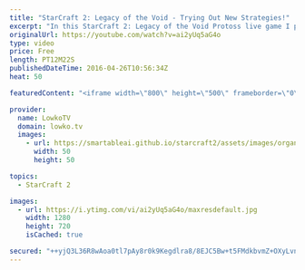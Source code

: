 ```yaml
---
title: "StarCraft 2: Legacy of the Void - Trying Out New Strategies!"
excerpt: "In this StarCraft 2: Legacy of the Void Protoss live game I play a game of Protoss versus Zerg where I play a less common strategy. I want to try out something new, to broaden my view of the game and to see if something as random as an eight gateway all-in could work out.  Support me on Patreon: http://patreon.com/lowkotv"
originalUrl: https://youtube.com/watch?v=ai2yUq5aG4o
type: video
price: Free
length: PT12M22S
publishedDateTime: 2016-04-26T10:56:34Z
heat: 50

featuredContent: "<iframe width=\"800\" height=\"500\" frameborder=\"0\" src=\"https://www.youtube.com/embed/ai2yUq5aG4o\" allow=\"accelerometer; autoplay; encrypted-media; gyroscope; picture-in-picture\" allowfullscreen></iframe>"

provider:
  name: LowkoTV
  domain: lowko.tv
  images:
    - url: https://smartableai.github.io/starcraft2/assets/images/organizations/lowko.tv-50x50.jpg
      width: 50
      height: 50

topics:
  - StarCraft 2

images:
  - url: https://i.ytimg.com/vi/ai2yUq5aG4o/maxresdefault.jpg
    width: 1280
    height: 720
    isCached: true

secured: "++yjQ3L36R8wAoa0tl7pAy8r0k9Kegdlra8/8EJC5Bw+t5FMdkbvmZ+OXyLvnH3C9AwPed4Q/kbR2STzw/vtQCOm2mQu9CaxXxKmdKjgaNyX8YMLBxqhybubtcpE5qgXf2dpKa/nXQSG1O7NA4Fzn/fEyvAGEWqIqBnL1o5qAdfamC5TUlBX1zCEF+qLfkC0MzRqVtxeAWu1f3yNb+zhVdlzypkRAS1P3Ho4h8vY8K6dbpyJwRi39nFWPJ2RjS4qdSIOOBTKKTlIg5TgskPZUDZCyeHbdhz4iBkNR6jGcXx9XWrYibJJJll4Erjwsy6ydGj0M9nZnGKSWioI+9QlKXSg7M0UeRLuGqflRQtp2jJuOhlhIpQS2FFyKX35NLzB8ogkK0gSiqQRP5E4GWuJwmyNniLcYeV2yyOyueBp4q4=;aQM9rOSalTtDJP6VtEWCUQ=="
---
```


